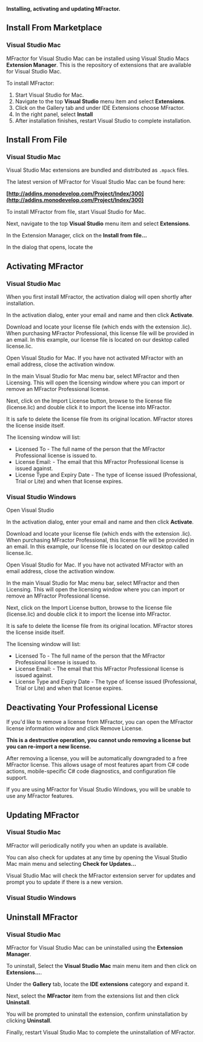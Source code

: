 **Installing, activating and updating MFractor.**

## Install From Marketplace

### Visual Studio Mac

MFractor for Visual Studio Mac can be installed using Visual Studio Macs **Extension Manager**. This is the repository of extensions that are available for Visual Studio Mac.

To install MFractor:

 1. Start Visual Studio for Mac.
 2. Navigate to the top **Visual Studio** menu item and select **Extensions**.
 3. Click on the Gallery tab and under IDE Extensions choose MFractor.
 4. In the right panel, select **Install**
 5. After installation finishes, restart Visual Studio to complete installation.

## Install From File

### Visual Studio Mac

Visual Studio Mac extensions are bundled and distributed as `.mpack` files.

The latest version of MFractor for Visual Studio Mac can be found here:

**[http://addins.monodevelop.com/Project/Index/300](http://addins.monodevelop.com/Project/Index/300)**

To install MFractor from file, start Visual Studio for Mac.

Next, navigate to the top **Visual Studio** menu item and select **Extensions**.

In the Extension Manager, click on the **Install from file...**

In the dialog that opens, locate the

## Activating MFractor

### Visual Studio Mac
When you first install MFractor, the activation dialog will open shortly after installation.

In the activation dialog, enter your email and name and then click **Activate**.

Download and locate your license file (which ends with the extension .lic). When purchasing MFractor Professional, this license file will be provided in an email. In this example, our license file is located on our desktop called license.lic.

Open Visual Studio for Mac. If you have not activated MFractor with an email address, close the activation window.

In the main Visual Studio for Mac menu bar, select MFractor and then Licensing. This will open the licensing window where you can import or remove an MFractor Professional license.

Next, click on the Import License button, browse to the license file (license.lic) and double click it to import the license into MFractor.

It is safe to delete the license file from its original location. MFractor stores the license inside itself.

The licensing window will list:

 * Licensed To - The full name of the person that the MFractor Professional license is issued to.
 * License Email: - The email that this MFractor Professional license is issued against.
 * License Type and Expiry Date - The type of license issued (Professional, Trial or Lite) and when that license expires.

### Visual Studio Windows
Open Visual Studio

In the activation dialog, enter your email and name and then click **Activate**.

Download and locate your license file (which ends with the extension .lic). When purchasing MFractor Professional, this license file will be provided in an email. In this example, our license file is located on our desktop called license.lic.

Open Visual Studio for Mac. If you have not activated MFractor with an email address, close the activation window.

In the main Visual Studio for Mac menu bar, select MFractor and then Licensing. This will open the licensing window where you can import or remove an MFractor Professional license.

Next, click on the Import License button, browse to the license file (license.lic) and double click it to import the license into MFractor.

It is safe to delete the license file from its original location. MFractor stores the license inside itself.

The licensing window will list:

* Licensed To - The full name of the person that the MFractor Professional license is issued to.
* License Email: - The email that this MFractor Professional license is issued against.
* License Type and Expiry Date - The type of license issued (Professional, Trial or Lite) and when that license expires.

## Deactivating Your Professional License
If you'd like to remove a license from MFractor, you can open the MFractor license information window and click Remove License.

**This is a destructive operation, you cannot undo removing a license but you can re-import a new license.**

After removing a license, you will be automatically downgraded to a free MFractor license. This allows usage of most features apart from C# code actions, mobile-specific C# code diagnostics, and configuration file support.

If you are using MFractor for Visual Studio Windows, you will be unable to use any MFractor features.

## Updating MFractor

### Visual Studio Mac
MFractor will periodically notify you when an update is available.

You can also check for updates at any time by opening the Visual Studio Mac main menu and selecting **Check for Updates...**

Visual Studio Mac will check the MFractor extension server for updates and prompt you to update if there is a new version.

### Visual Studio Windows

## Uninstall MFractor

### Visual Studio Mac
MFractor for Visual Studio Mac can be uninstalled using the **Extension Manager**.

To uninstall, Select the **Visual Studio Mac** main menu item and then click on **Extensions...**.

Under the **Gallery** tab, locate the **IDE extensions** category and expand it.

Next, select the **MFractor** item from the extensions list and then click **Uninstall**.

You will be prompted to uninstall the extension, confirm uninstallation by clicking **Uninstall**.

Finally, restart Visual Studio Mac to complete the uninstallation of MFractor.
